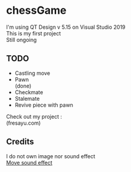 # chessGame
I'm using QT Design v 5.15 on Visual Studio 2019 <br />
This is my first project <br />
Still ongoing <br />

## TODO 
* Castling move <br />
* Pawn <br /> (done)
* Checkmate <br />
* Stalemate <br />
* Revive piece with pawn

Check out my project :  <br />
(fresayu.com)

## Credits
I do not own image nor sound effect <br />
[Move sound effect ](https://freesound.org/people/mh2o/sounds/351518/?fbclid=IwAR3dAp7vXg3v3H9HtbJ_ofrrnP3Ph0e-U7F4SJLrY4EVfvGOYARikKIMNnI#comments)
